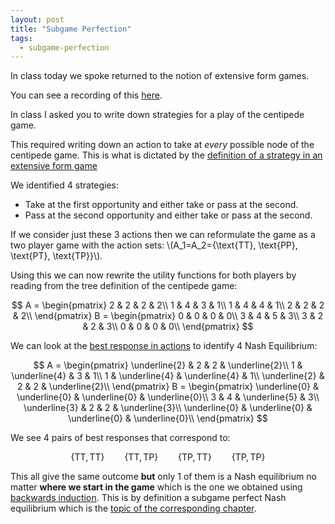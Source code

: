 ```yaml
---
layout: post
title: "Subgame Perfection"
tags:
  - subgame-perfection
---
```


In class today we spoke returned to the notion of extensive form games.

You can see a recording of this [here](https://cardiff.cloud.panopto.eu/Panopto/Pages/Viewer.aspx?id=c3fdc573-3c94-4d0d-94b4-b36d01084629).

In class I asked you to write down strategies for a play of the centipede game.

This required writing down an action to take at _every_ possible node of the
centipede game. This is what is dictated by the [definition of a strategy in an
extensive form game](https://vknight.org/gtb/main-1/#definition-strategy-in-extensive-form-games)

We identified 4 strategies:

- Take at the first opportunity and either take or pass at the second.
- Pass at the second opportunity and either take or pass at the second.

If we consider just these 3 actions then we can reformulate the game as a two
player game with the action sets: \\(A_1=A_2=\{\text{TT}, \text{PP}, \text{PT}, \text{TP}\}\\).

Using this we can now rewrite the utility functions for both players by reading
from the tree definition of the centipede game:

$$
A = \begin{pmatrix}
    2 & 2 & 2 & 2\\
    1 & 4 & 3 & 1\\
    1 & 4 & 4 & 1\\
    2 & 2 & 2 & 2\\
    \end{pmatrix}
B = \begin{pmatrix}
    0 & 0 & 0 & 0\\
    3 & 4 & 5 & 3\\
    3 & 2 & 2 & 3\\
    0 & 0 & 0 & 0\\
    \end{pmatrix}
$$

We can look at the [best response in actions](https://vknight.org/gtb/main-2/#exam-predicted-behaviour-through-best-responses-in-the-action-space) to identify 4 Nash Equilibrium:

$$
A = \begin{pmatrix}
    \underline{2} & 2 & 2 & \underline{2}\\
    1 & \underline{4} & 3 & 1\\
    1 & \underline{4} & \underline{4} & 1\\
    \underline{2} & 2 & 2 & \underline{2}\\
    \end{pmatrix}
B = \begin{pmatrix}
    \underline{0} & \underline{0} & \underline{0} & \underline{0}\\
    3 & 4 & \underline{5} & 3\\
    \underline{3} & 2 & 2 & \underline{3}\\
    \underline{0} & \underline{0} & \underline{0} & \underline{0}\\
    \end{pmatrix}
$$

We see 4 pairs of best responses that correspond to:

$$\{\text{TT}, \text{TT}\}\qquad \{\text{TT}, \text{TP}\} \qquad \{\text{TP}, \text{TT}\}\qquad \{\text{TP}, \text{TP}\}$$

This all give the same outcome **but** only 1 of them is a Nash equilibrium no
matter **where we start in the game** which is the one we obtained using
[backwards induction](https://vknight.org/gtb/main-5/#definition-backward-induction). This is by definition a subgame perfect
Nash equilibrium which is the [topic of the corresponding chapter](https://vknight.org/gtb/main-5/).
